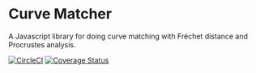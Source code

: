 # Curve Matcher

A Javascript library for doing curve matching with Fréchet distance and Procrustes analysis.

[![CircleCI](https://circleci.com/gh/chanind/curve-matcher/tree/master.svg?style=shield)](https://circleci.com/gh/chanind/curve-matcher/tree/master)
[![Coverage Status](https://coveralls.io/repos/github/chanind/curve-matcher/badge.svg?branch=master)](https://coveralls.io/github/chanind/curve-matcher?branch=master)
